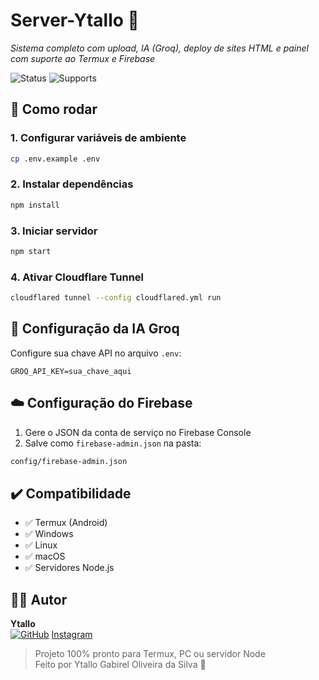 # Server-Ytallo 🚀  
*Sistema completo com upload, IA (Groq), deploy de sites HTML e painel com suporte ao Termux e Firebase*

![Status](https://img.shields.io/badge/status-100%25%20pronto-brightgreen) 
![Supports](https://img.shields.io/badge/supports-Termux%20%7C%20PC%20%7C%20Node-orange)

## 🚀 Como rodar

### 1. Configurar variáveis de ambiente
```bash
cp .env.example .env
```

### 2. Instalar dependências
```bash
npm install
```

### 3. Iniciar servidor
```bash
npm start
```

### 4. Ativar Cloudflare Tunnel
```bash
cloudflared tunnel --config cloudflared.yml run
```

## 🧠 Configuração da IA Groq
Configure sua chave API no arquivo `.env`:
```env
GROQ_API_KEY=sua_chave_aqui
```

## ☁️ Configuração do Firebase
1. Gere o JSON da conta de serviço no Firebase Console
2. Salve como `firebase-admin.json` na pasta:
```bash
config/firebase-admin.json
```

## ✔️ Compatibilidade
- ✅ Termux (Android)
- ✅ Windows
- ✅ Linux
- ✅ macOS
- ✅ Servidores Node.js

## 👨‍💻 Autor  
**Ytallo**  
[![GitHub](https://img.shields.io/badge/GitHub-NexusStealth-181717?style=flat&logo=github)](https://github.com/NexusStealth)
[Instagram](https://instagram.com/levi_oliveira86)


> Projeto 100% pronto para Termux, PC ou servidor Node  
> Feito por Ytallo Gabirel Oliveira da Silva 👊
